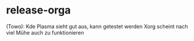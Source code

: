 # release-orga
(Towo):
Kde Plasma sieht gut aus, kann getestet werden
Xorg scheint nach viel Mühe auch zu funktionieren
